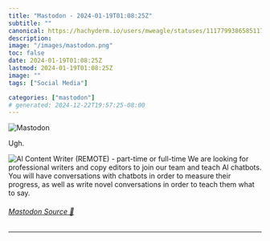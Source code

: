 ```yaml
---
title: "Mastodon - 2024-01-19T01:08:25Z"
subtitle: ""
canonical: https://hachyderm.io/users/mweagle/statuses/111779938658511706
description:
image: "/images/mastodon.png"
toc: false
date: 2024-01-19T01:08:25Z
lastmod: 2024-01-19T01:08:25Z
image: ""
tags: ["Social Media"]

categories: ["mastodon"]
# generated: 2024-12-22T19:57:25-08:00
---
```

![Mastodon](/images/mastodon.png)

<p>Ugh.</p>

![Al Content Writer (REMOTE) - part-time or full-time
We are looking for professional writers and copy editors to join our
team and teach Al chatbots. You will have conversations with
chatbots in order to measure their progress, as well as write novel
conversations in order to teach them what to say.](55840ce130cecba1.jpeg)

###### [Mastodon Source 🐘](https://hachyderm.io/@mweagle/111779938658511706)

___
